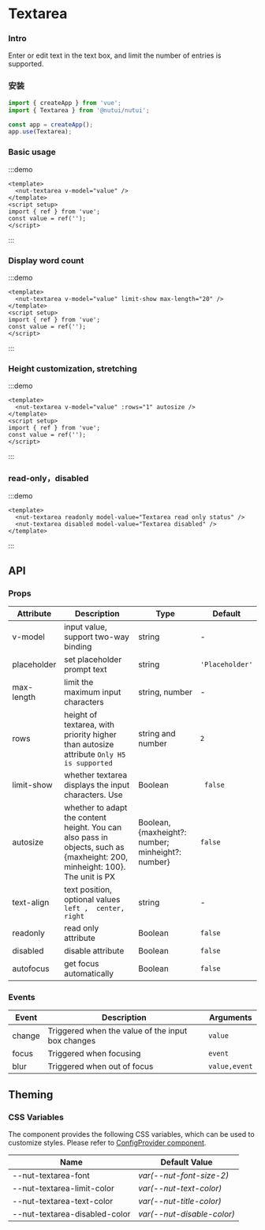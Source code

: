 # Textarea

### Intro

Enter or edit text in the text box, and limit the number of entries is supported.

### 安装

```js
import { createApp } from 'vue';
import { Textarea } from '@nutui/nutui';

const app = createApp();
app.use(Textarea);
```

### Basic usage

:::demo

```vue
<template>
  <nut-textarea v-model="value" />
</template>
<script setup>
import { ref } from 'vue';
const value = ref('');
</script>
```

:::

### Display word count

:::demo

```vue
<template>
  <nut-textarea v-model="value" limit-show max-length="20" />
</template>
<script setup>
import { ref } from 'vue';
const value = ref('');
</script>
```

:::

### Height customization, stretching

:::demo

```vue
<template>
  <nut-textarea v-model="value" :rows="1" autosize />
</template>
<script setup>
import { ref } from 'vue';
const value = ref('');
</script>
```

:::

### read-only，disabled

:::demo

```vue
<template>
  <nut-textarea readonly model-value="Textarea read only status" />
  <nut-textarea disabled model-value="Textarea disabled" />
</template>
```

:::

## API

### Props

| Attribute | Description | Type | Default |
| --- | --- | --- | --- |
| v-model | input value, support two-way binding | string | - |
| placeholder | set placeholder prompt text | string | `'Placeholder'` |
| max-length | limit the maximum input characters | string, number | - |
| rows | height of textarea, with priority higher than autosize attribute `Only H5 is supported` | string and number | `2` |
| limit-show | whether textarea displays the input characters. Use | Boolean | ` false` |
| autosize | whether to adapt the content height. You can also pass in objects, such as {maxheight: 200, minheight: 100}. The unit is PX | Boolean, {maxheight?: number; minheight?: number} | `false` |
| text-align | text position, optional values `left ,  center,  right` | string | - |
| readonly | read only attribute | Boolean | `false` |
| disabled | disable attribute | Boolean | `false` |
| autofocus | get focus automatically | Boolean | `false` |

### Events

| Event | Description | Arguments |
| --- | --- | --- |
| change | Triggered when the value of the input box changes | `value` |
| focus | Triggered when focusing | `event` |
| blur | Triggered when out of focus | `value,event` |

## Theming

### CSS Variables

The component provides the following CSS variables, which can be used to customize styles. Please refer to [ConfigProvider component](#/en-US/component/configprovider).

| Name | Default Value |
| --- | --- |
| --nut-textarea-font | _var(--nut-font-size-2)_ |
| --nut-textarea-limit-color | _var(--nut-text-color)_ |
| --nut-textarea-text-color | _var(--nut-title-color)_ |
| --nut-textarea-disabled-color | _var(--nut-disable-color)_ |
